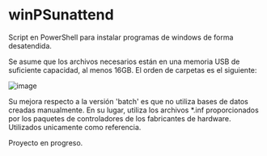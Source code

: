 # winPSunattend
Script en PowerShell para instalar programas de windows de forma desatendida.

Se asume que los archivos necesarios están en una memoria USB de suficiente capacidad, al menos 16GB.
El orden de carpetas es el siguiente:

![image](https://user-images.githubusercontent.com/41609089/198179032-34771f2f-ee3b-482c-8869-bd18632a29e8.png)

Su mejora respecto a la versión 'batch' es que no utiliza bases de datos creadas manualmente. En su lugar, utiliza los archivos *.inf proporcionados por los paquetes de controladores de los fabricantes de hardware. Utilizados unicamente como referencia.

Proyecto en progreso.
